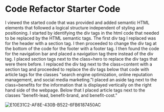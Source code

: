 # Code Refactor Starter Code
I viewed the started code that was provided and added semantic HTML elements that followed a logical structure independent of styling and positioning. I started by identifying the div tags in the html code that needed to be replaced by the HTML semantic tags. The first div tag I replaced was for the header with a section tag. I then proceeded to change the div tag at the bottom of the code for the footer with a footer tag. I then found the code for the navigation bar and placed a navigation tag there instead of the div tag. I placed section tags next to the class=hero to replace the div tags that were there before. I replaced the div tag next to the class=content with a section tag and proceeded to replace the div tags below that code with article tags for the classes "search engine optimization, online reputation management, and social media marketing."I placed an aside tag next to the class=benefits for the information that is displayed vertically on the right hand side of the webpage. Below that I placed article tags next to the classes "benefit-lead, benefit-brand, and benefit-cost." 


![E10E31C2-AF8E-430B-B522-6FB6187450AC](https://user-images.githubusercontent.com/110688175/185513989-a89febc8-564d-45e7-8785-b5aca2d3f0c2.jpeg) 
      
                                                                                  
